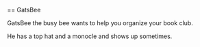 == GatsBee

GatsBee the busy bee wants to help you organize your book club.

He has a top hat and a monocle and shows up sometimes.
